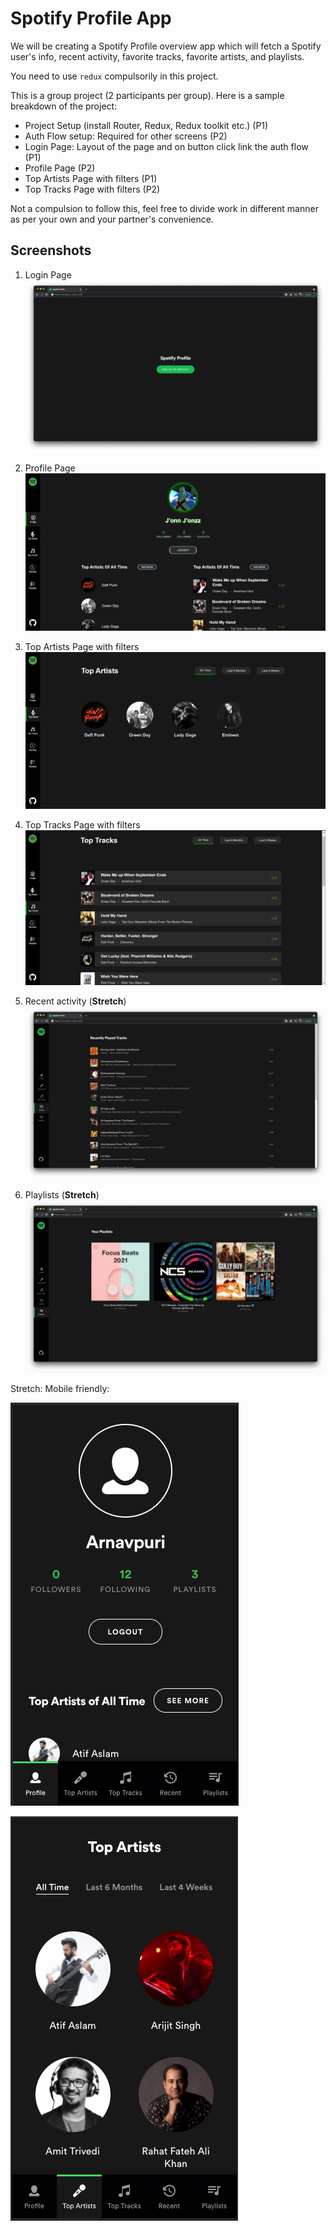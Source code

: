 # Spotify Profile App

We will be creating a Spotify Profile overview app which will fetch a Spotify user's info, recent activity, favorite tracks, favorite artists, and playlists.

You need to use `redux` compulsorily in this project.

This is a group project (2 participants per group). Here is a sample breakdown of the project:

- Project Setup (install Router, Redux, Redux toolkit etc.) (P1)
- Auth Flow setup: Required for other screens (P2)
- Login Page: Layout of the page and on button click link the auth flow (P1)
- Profile Page (P2)
- Top Artists Page with filters (P1)
- Top Tracks Page with filters (P2)

Not a compulsion to follow this, feel free to divide work in different manner as per your own and your partner's convenience.

## Screenshots
1. Login Page
![](./screenshots/1.png)

2. Profile Page
![](./screenshots/snap1.PNG)

3. Top Artists Page with filters
![](./screenshots/snap2.PNG)


4. Top Tracks Page with filters
![](./screenshots/snap3.PNG)


5. Recent activity (**Stretch**)
![](./screenshots/6.png)

6. Playlists (**Stretch**)
![](./screenshots/5.png)


Stretch: Mobile friendly:

![](./screenshots/mob-1.png)

![](./screenshots/mob-2.png)
